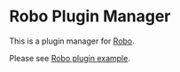 # Robo Plugin Manager

This is a plugin manager for [Robo](http://robo.li/). 

Please see [Robo plugin example](https://github.com/grasmash/robo-plugin-example).